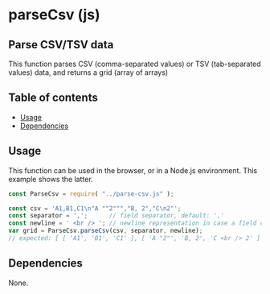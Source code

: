 # parseCsv (js)

## Parse CSV/TSV data
This function parses CSV (comma-separated values) or TSV (tab-separated values) data,
and returns a grid (array of arrays)

## Table of contents

- [Usage](#usage)
- [Dependencies](#dependencies)

## Usage
This function can be used in the browser, or in a Node.js environment. This example shows the latter.

```js
const ParseCsv = require( "../parse-csv.js" );

const csv = 'A1,B1,C1\n"A ""2""","B, 2","C\n2"';
const separator = ',';      // field separator, default: ','
const newline = ' <br /> '; // newline representation in case a field contains newlines, default: '\n' 
var grid = ParseCsv.parseCsv(csv, separator, newline);
// expected: [ [ 'A1', 'B1', 'C1' ], [ 'A "2"', 'B, 2', 'C <br /> 2' ] ]
```

## Dependencies
None.
